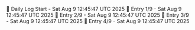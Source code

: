 📅 Daily Log Start - Sat Aug  9 12:45:47 UTC 2025
📌 Entry 1/9 - Sat Aug  9 12:45:47 UTC 2025
📌 Entry 2/9 - Sat Aug  9 12:45:47 UTC 2025
📌 Entry 3/9 - Sat Aug  9 12:45:47 UTC 2025
📌 Entry 4/9 - Sat Aug  9 12:45:47 UTC 2025
